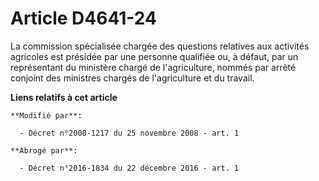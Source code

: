 # Article D4641-24

La commission spécialisée chargée des questions relatives aux activités agricoles est présidée par une personne qualifiée ou,
à défaut, par un représentant du ministère chargé de l'agriculture, nommés par arrêté conjoint des ministres chargés de
l'agriculture et du travail.

**Liens relatifs à cet article**

	**Modifié par**:

	  - Décret n°2008-1217 du 25 novembre 2008 - art. 1

	**Abrogé par**:

	  - Décret n°2016-1834 du 22 décembre 2016 - art. 1
